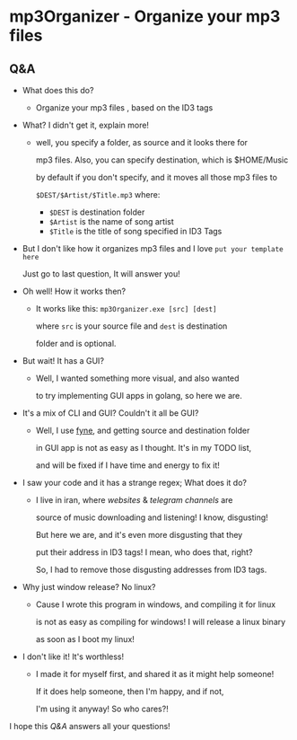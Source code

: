 # mp3Organizer - Organize your mp3 files
## Q&A
* What does this do?
    * Organize your mp3 files , based on the ID3 tags
    
* What? I didn't get it, explain more!
    * well, you specify a folder, as source and it looks there for 
    
        mp3 files. Also, you can specify destination, which is $HOME/Music
        
        by default if you don't specify, and it moves all those mp3 files to
        
        `$DEST/$Artist/$Title.mp3` where:
        + `$DEST` is destination folder
        + `$Artist` is the name of song artist
        + `$Title` is the title of song specified in ID3 Tags
        
* But I don't like how it organizes mp3 files and I love `put your template here`

    Just go to last question, It will answer you!

        
* Oh well! How it works then?
    * It works like this: `mp3Organizer.exe [src] [dest]`
    
        where `src` is your source file and `dest` is destination
        
        folder and is optional.
        
* But wait! It has a GUI?
    * Well, I wanted something more visual, and also wanted
    
        to try implementing GUI apps in golang, so here we are.
        
* It's a mix of CLI and GUI? Couldn't it all be GUI?
    * Well, I use [fyne](https://github.com/fyne-io/fyne/), and getting source and destination folder
    
        in GUI app is not as easy as I thought. It's in my TODO list,
        
        and will be fixed if I have time and energy to fix it!
        
* I saw your code and it has a strange regex; What does it do?
    * I live in iran, where *websites* & *telegram channels* are
    
        source of music downloading and listening! I know, disgusting!
        
        But here we are, and it's even more disgusting that they
        
        put their address in ID3 tags! I mean, who does that, right?
        
        So, I had to remove those disgusting addresses from ID3 tags.
        
* Why just window release? No linux?

    * Cause I wrote this program in windows, and compiling it for linux
    
        is not as easy as compiling for windows! I will release a linux binary
        
        as soon as I boot my linux!
        
* <a name="last"></a>I don't like it! It's worthless!

    * I made it for myself first, and shared it as it might help someone!
    
        If it does help someone, then I'm happy, and if not,
        
        I'm using it anyway! So who cares?!
        
        
I hope this *Q&A* answers all your questions!